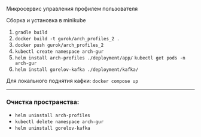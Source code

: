 Микросервис управления профилем пользователя

Сборка и установка в minikube
1) `gradle build`
2) `docker build -t gurok/arch_profiles_2 .`
3) `docker push gurok/arch_profiles_2`
4) `kubectl create namespace arch-gur`
5) `helm install arch-profiles ./deployment/app/`
   `kubectl get pods -n arch-gur`
6) `helm install gorelov-kafka ./deployment/kafka/`

Для локального поднятия кафки: `docker compose up`

---
### Очистка пространства:

- `helm uninstall arch-profiles`
- `kubectl delete namespace arch-gur`
- `helm uninstall gorelov-kafka`